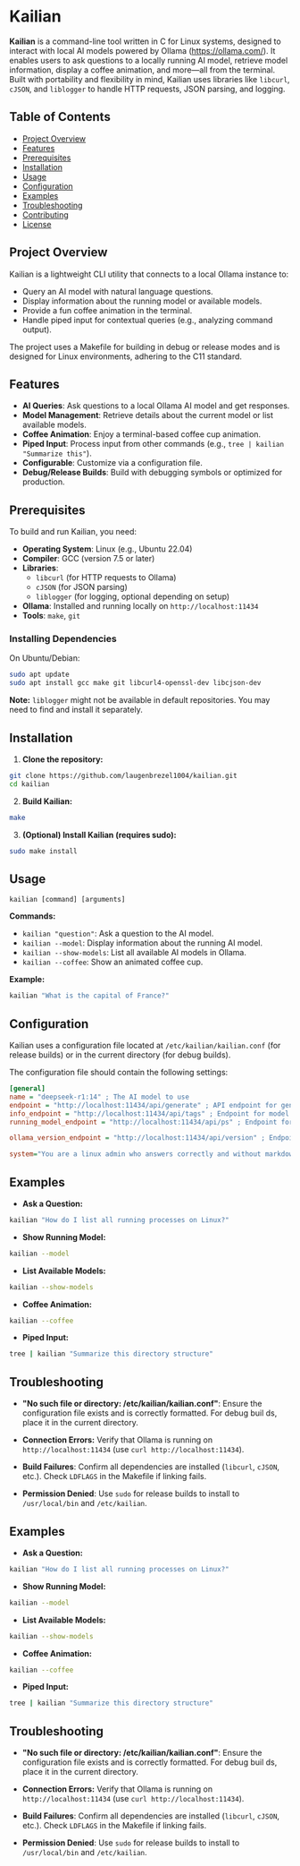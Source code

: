 
# Kailian

**Kailian** is a command-line tool written in C for Linux systems, designed to interact with local AI models powered by Ollama  (https://ollama.com/). It enables users to ask questions to a locally running AI model, retrieve model information, display a coffee animation, and more—all from the terminal. Built with portability and flexibility in mind, Kailian uses libraries like `libcurl`, `cJSON`, and `liblogger` to handle HTTP requests, JSON parsing, and logging.

## Table of Contents
- [Project Overview](#project-overview)
- [Features](#features)
- [Prerequisites](#prerequisites)
- [Installation](#installation)
- [Usage](#usage)
- [Configuration](#configuration)
- [Examples](#examples)
- [Troubleshooting](#troubleshooting)
- [Contributing](#contributing)
- [License](#license)

## Project Overview

Kailian is a lightweight CLI utility that connects to a local Ollama instance to:

- Query an AI model with natural language questions.
- Display information about the running model or available models.
- Provide a fun coffee animation in the terminal.
- Handle piped input for contextual queries (e.g., analyzing command output).

The project uses a Makefile for building in debug or release modes and is designed for Linux environments, adhering to the C11 standard.

## Features
- **AI Queries**: Ask questions to a local Ollama AI model and get responses.
- **Model Management**: Retrieve details about the current model or list available models.
- **Coffee Animation**: Enjoy a terminal-based coffee cup animation.
- **Piped Input**: Process input from other commands (e.g., `tree | kailian "Summarize this"`).
- **Configurable**: Customize via a configuration file.
- **Debug/Release Builds**: Build with debugging symbols or optimized for production.

## Prerequisites

To build and run Kailian, you need:

- **Operating System**: Linux (e.g., Ubuntu 22.04)
- **Compiler**: GCC (version 7.5 or later)
- **Libraries**:
  - `libcurl` (for HTTP requests to Ollama)
  - `cJSON` (for JSON parsing)
  - `liblogger` (for logging, optional depending on setup)
- **Ollama**: Installed and running locally on `http://localhost:11434`
- **Tools**: `make`, `git`

### Installing Dependencies
On Ubuntu/Debian:

```bash
sudo apt update
sudo apt install gcc make git libcurl4-openssl-dev libcjson-dev 
```
**Note:** `liblogger` might not be available in default repositories. You may need to find and install it separately.

## Installation

1. **Clone the repository:**

 ```bash
 git clone https://github.com/laugenbrezel1004/kailian.git 
 cd kailian 
 ```

2. **Build Kailian:**

 ```bash
 make
 ```

3. **(Optional) Install Kailian (requires sudo):**

 ```bash
 sudo make install 
 ```



## Usage

```
kailian [command] [arguments]
```

**Commands:**

- `kailian "question"`: Ask a question to the AI model.
- `kailian --model`: Display information about the running AI model.
- `kailian --show-models`: List all available AI models in Ollama.
- `kailian --coffee`: Show an animated coffee cup.

**Example:**

```bash
kailian "What is the capital of France?"
```

## Configuration

Kailian uses a configuration file located at `/etc/kailian/kailian.conf` (for release builds) or in the current directory (for debug builds).


The configuration file should contain the following settings:

```ini
[general]
name = "deepseek-r1:14" ; The AI model to use 
endpoint = "http://localhost:11434/api/generate" ; API endpoint for generating responses
info_endpoint = "http://localhost:11434/api/tags" ; Endpoint for model information
running_model_endpoint = "http://localhost:11434/api/ps" ; Endpoint for the running model

ollama_version_endpoint = "http://localhost:11434/api/version" ; Endpoint for Ollama version info

system="You are a linux admin who answers correctly and without markdown" ; System prompt to guide AI responses
```



## Examples

- **Ask a Question:**
 ```bash
 kailian "How do I list all running processes on Linux?"
 ```

- **Show Running Model:**
 ```bash
 kailian --model 
 ```

- **List Available Models:**

 ```bash
 kailian --show-models 
 ```

- **Coffee Animation:**
 ```bash
 kailian --coffee
 ```

- **Piped Input:**

 ```bash
 tree | kailian "Summarize this directory structure"
 ```



## Troubleshooting

- **"No such file or directory: /etc/kailian/kailian.conf"**: Ensure the configuration file exists and is correctly formatted. For debug buil
ds, place it in the current directory.
- **Connection Errors:** Verify that Ollama is running on `http://localhost:11434` (use `curl http://localhost:11434`).

- **Build Failures**: Confirm all dependencies are installed (`libcurl`, `cJSON`, etc.). Check `LDFLAGS` in the Makefile if linking fails.
- **Permission Denied**: Use `sudo` for release builds to install to `/usr/local/bin` and `/etc/kailian`.

## Examples

- **Ask a Question:**
 ```bash
 kailian "How do I list all running processes on Linux?"
 ```

- **Show Running Model:**
 ```bash
 kailian --model 
 ```

- **List Available Models:**

 ```bash
 kailian --show-models 
 ```

- **Coffee Animation:**
 ```bash
 kailian --coffee
 ```

- **Piped Input:**

 ```bash
 tree | kailian "Summarize this directory structure"
 ```



## Troubleshooting

- **"No such file or directory: /etc/kailian/kailian.conf"**: Ensure the configuration file exists and is correctly formatted. For debug buil
ds, place it in the current directory.
- **Connection Errors:** Verify that Ollama is running on `http://localhost:11434` (use `curl http://localhost:11434`).

- **Build Failures**: Confirm all dependencies are installed (`libcurl`, `cJSON`, etc.). Check `LDFLAGS` in the Makefile if linking fails.
- **Permission Denied**: Use `sudo` for release builds to install to `/usr/local/bin` and `/etc/kailian`.
